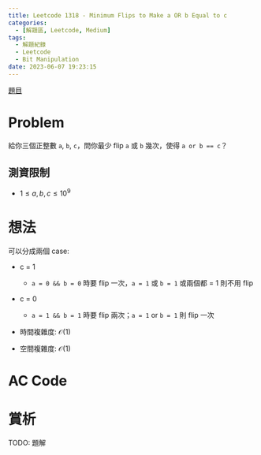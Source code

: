 ```yaml
---
title: Leetcode 1318 - Minimum Flips to Make a OR b Equal to c
categories:
  - [解題區, Leetcode, Medium]
tags:
  - 解題紀錄
  - Leetcode
  - Bit Manipulation
date: 2023-06-07 19:23:15
---
```


[題目](https://leetcode.com/problems/minimum-flips-to-make-a-or-b-equal-to-c/description/)

# Problem

給你三個正整數 `a`, `b`, `c`，問你最少 flip `a` 或 `b` 幾次，使得 `a or b == c`？

## 測資限制

- $1 \le a, b, c \le 10^9$

# 想法

可以分成兩個 case:
 - c = 1
    - `a = 0 && b = 0` 時要 flip 一次，`a = 1` 或 `b = 1`  或兩個都 = 1 則不用 flip
 - c = 0
    - `a = 1 && b = 1` 時要 flip 兩次；`a = 1` or `b = 1` 則 flip 一次

- 時間複雜度: $\mathcal{O}(1)$
- 空間複雜度: $\mathcal{O}(1)$

# AC Code

<script src="https://emgithub.com/embed-v2.js?target=https%3A%2F%2Fgithub.com%2Froy4801%2Fsolved_problems%2Fblob%2Fmaster%2Fleetcode%2F1318.cpp%23L18-L64&style=github&type=code&showBorder=on&showLineNumbers=on&showFileMeta=on&showFullPath=on&showCopy=on"></script>

# 賞析

TODO: 題解

